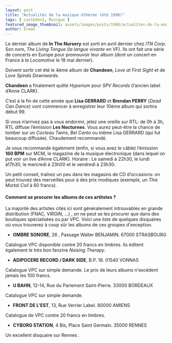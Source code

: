 ```yaml
---
layout: post
title: "Actualités de la musique éthérée (été 1998)"
tags: [ LostEden2, Musique ]
featured_image_thumbnail: assets/images/posts/1998/actualites-de-la-muqiue-etheree-en-1998.jpg
author: Erwan
---
```


Le dernier album de **In The Nursery** est sorti en avril dernier chez *ITN Corp*. Son nom, *The Living Tongue* (*la langue vivante* en VF). Ils ont fait une série de concerts en Europe pour promouvoir leur album (dont un concert en France à *la Locomotive* le 18 mai dernier).

Doivent sortir cet été le 4éme album de **Chandeen**, *Love at First Sight* et de *Love Spirals Downwards*.

**Chandeen** a finalement quitté *Hyperium* pour *SPV Records* (l’ancien label d’Anne CLARK).

C’est à la fin de cette année que **Lisa GERRARD** et **Brendan PERRY** (*Dead Can Dance*) vont commencer à enregistrer leur 10ème album qui sortira début 99.

Si vous n’arrivez pas à vous endormir, jetez une oreille sur RTL: de 0h à 3h, RTL diffuse l’émission **Les Nocturnes**. Vous aurez peut-être la chance de tomber sur un *Cocteau Twins*, *Bel Canto* ou même Lisa GERRARD (qui fut beaucoup diffusée). Chaudement recommandé.    

Je vous recommande également (enfin, si vous avez le câble) l’émission **160 BPM** sur MCM, le magazine de la musique électronique (dans lequel on put voir un live d’Anne CLARK). Horaire :  Le samedi à 22h30, le lundi à17h30, le mercredi à 23h00 et le vendredi à 23h30.

Un petit conseil, traînez un peu dans les magasins de CD d’occasions: on peut trouvez des merveilles pour à des prix modiques (exemple, un *This Mortal Coil* à 60 francs).

#### Comment se procurer les albums de ces artitstes ?

La majorité des artistes cités ici sont généralement introuvables en grande distribution (FNAC, VIRGIN, ...) , on ne peut se les procurer que dans des boutiques spécialisées ou par VPC. Voici une liste de quelques disquaires où vous trouverez à coup sûr les albums de ces groupes d'exception.

* **OMBRE SONORE**, 26 , Passage Walter BENJAMIN. 67000 STRASBOURG

Catalogue VPC disponible contre 20 francs en timbres. Ils éditent également le très bon fanzine *Noising Therapy*.

* **ADIPOCERE RECORD / DARK SIDE**, B.P. 18. 01540 VONNAS

Catalogue VPC sur simple demande. Le prix de leurs albums n'excèdent jamais les 100 francs. 

* **U BAHN**, 12-14, Rue du Parlement Saint-Pierre. 33000 BORDEAUX

Catalogue VPC sur simple demande.

* **FRONT DE L'EST**, 13, Rue Verrier Label. 80000 AMIENS

Catalogue de VPC contre 20 francs en timbres.


* **CYBORG STATION**, 4 Bis, Place Saint Germain. 35000 RENNES

Un excellent disquaire sur Rennes .